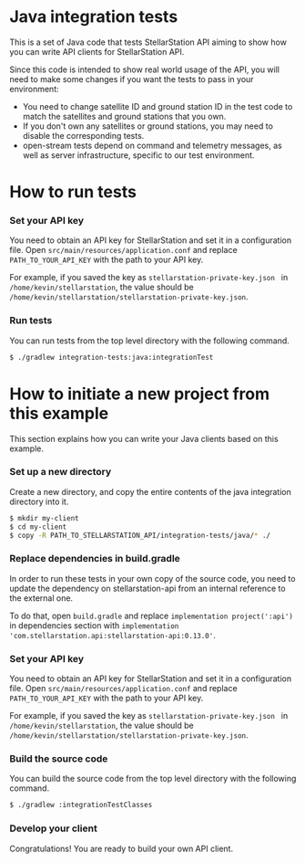 # Java integration tests

This is a set of Java code that tests StellarStation API aiming to show how you can write API clients
for StellarStation API.

Since this code is intended to show real world usage of the API, you will need to make some changes
if you want the tests to pass in your environment:
  - You need to change satellite ID and ground station ID in the test code to match the satellites and ground
stations that you own.
  - If you don't own any satellites or ground stations, you may need to disable the corresponding tests.
  - open-stream tests depend on command and telemetry messages, as well as server infrastructure, specific to
our test environment.


# How to run tests


### Set your API key
You need to obtain an API key for StellarStation and set it in a configuration file. 
Open `src/main/resources/application.conf` and replace `PATH_TO_YOUR_API_KEY` with the path to your API key.

For example, if you saved the key as `stellarstation-private-key.json ` in `/home/kevin/stellarstation`, the value
should be `/home/kevin/stellarstation/stellarstation-private-key.json`.     
 

### Run tests
You can run tests from the top level directory with the following command.

```bash
$ ./gradlew integration-tests:java:integrationTest
```

# How to initiate a new project from this example
This section explains how you can write your Java clients based on this example.

### Set up a new directory
Create a new directory, and copy the entire contents of the java integration directory into it.

```bash
$ mkdir my-client
$ cd my-client
$ copy -R PATH_TO_STELLARSTATION_API/integration-tests/java/* ./
```

### Replace dependencies in build.gradle
In order to run these tests in your own copy of the source code, you need to update the dependency
on stellarstation-api from an internal reference to the external one.

To do that, open `build.gradle` and replace `implementation project(':api')` in dependencies section with
`implementation 'com.stellarstation.api:stellarstation-api:0.13.0'`.


### Set your API key
You need to obtain an API key for StellarStation and set it in a configuration file.
Open `src/main/resources/application.conf` and replace `PATH_TO_YOUR_API_KEY` with the path to your API key.

For example, if you saved the key as `stellarstation-private-key.json ` in `/home/kevin/stellarstation`, the value
should be `/home/kevin/stellarstation/stellarstation-private-key.json`.


### Build the source code
You can build the source code from the top level directory with the following command.

```bash
$ ./gradlew :integrationTestClasses
```

### Develop your client
Congratulations! You are ready to build your own API client.
